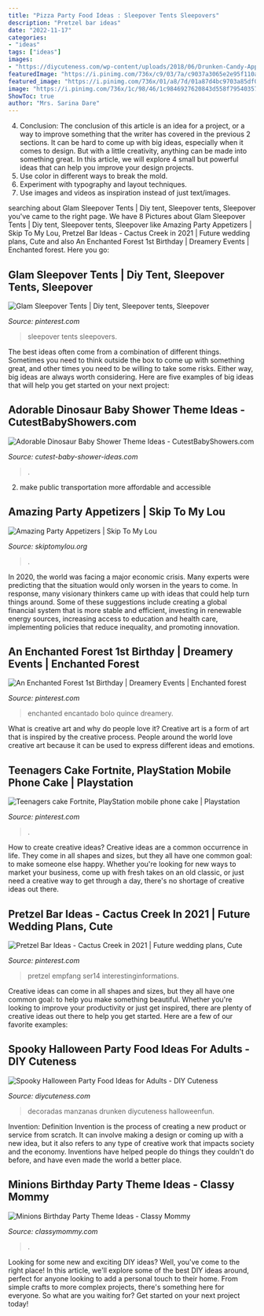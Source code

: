 ```yaml
---
title: "Pizza Party Food Ideas : Sleepover Tents Sleepovers"
description: "Pretzel bar ideas"
date: "2022-11-17"
categories:
- "ideas"
tags: ["ideas"]
images:
- "https://diycuteness.com/wp-content/uploads/2018/06/Drunken-Candy-Apples.jpg"
featuredImage: "https://i.pinimg.com/736x/c9/03/7a/c9037a3065e2e95f110a33c688058f70.jpg"
featured_image: "https://i.pinimg.com/736x/01/a8/7d/01a87d4bc9703a85df0d6624e9901f38--event-decor-st-birthdays.jpg"
image: "https://i.pinimg.com/736x/1c/98/46/1c9846927620843d558f795403571476.jpg"
ShowToc: true
author: "Mrs. Sarina Dare"
---
```



4. Conclusion: The conclusion of this article is an idea for a project, or a way to improve something that the writer has covered in the previous 2 sections.
It can be hard to come up with big ideas, especially when it comes to design. But with a little creativity, anything can be made into something great. In this article, we will explore 4 small but powerful ideas that can help you improve your design projects.
1. Use color in different ways to break the mold.
2. Experiment with typography and layout techniques.
3. Use images and videos as inspiration instead of just text/images.

	

		
searching about Glam Sleepover Tents | Diy tent, Sleepover tents, Sleepover you've came to the right page. We have 8 Pictures about Glam Sleepover Tents | Diy tent, Sleepover tents, Sleepover like Amazing Party Appetizers | Skip To My Lou, Pretzel Bar Ideas - Cactus Creek in 2021 | Future wedding plans, Cute and also An Enchanted Forest 1st Birthday | Dreamery Events | Enchanted forest. Here you go:
		
    
## Glam Sleepover Tents | Diy Tent, Sleepover Tents, Sleepover

<img loading=lazy src="https://i.pinimg.com/736x/c9/03/7a/c9037a3065e2e95f110a33c688058f70.jpg" onerror="this.onerror=null;this.src='https://tse4.mm.bing.net/th?id=OIP.9UihzsQP10r9VW2f_2haOgHaJ3&amp;pid=15.1';" alt="Glam Sleepover Tents | Diy tent, Sleepover tents, Sleepover">

_Source: pinterest.com_

>sleepover tents sleepovers. 

	

The best ideas often come from a combination of different things. Sometimes you need to think outside the box to come up with something great, and other times you need to be willing to take some risks. Either way, big ideas are always worth considering. Here are five examples of big ideas that will help you get started on your next project: 

    
## Adorable Dinosaur Baby Shower Theme Ideas - CutestBabyShowers.com

<img loading=lazy src="https://www.cutest-baby-shower-ideas.com/images/dinosaurbabyshowerdecor.jpg" onerror="this.onerror=null;this.src='https://tse1.mm.bing.net/th?id=OIP.B6zo3k43xERcbbo2qeJqugHaJ4&amp;pid=15.1';" alt="Adorable Dinosaur Baby Shower Theme Ideas - CutestBabyShowers.com">

_Source: cutest-baby-shower-ideas.com_

>. 

	

2. make public transportation more affordable and accessible

    
## Amazing Party Appetizers | Skip To My Lou

<img loading=lazy src="https://www.skiptomylou.org/wp-content/uploads/2014/12/IMG_5293edit1.jpg" onerror="this.onerror=null;this.src='https://tse2.mm.bing.net/th?id=OIP.nDLdskXnu90rH50F5WOUigHaLH&amp;pid=15.1';" alt="Amazing Party Appetizers | Skip To My Lou">

_Source: skiptomylou.org_

>. 

	

In 2020, the world was facing a major economic crisis. Many experts were predicting that the situation would only worsen in the years to come. In response, many visionary thinkers came up with ideas that could help turn things around. Some of these suggestions include creating a global financial system that is more stable and efficient, investing in renewable energy sources, increasing access to education and health care, implementing policies that reduce inequality, and promoting innovation.

    
## An Enchanted Forest 1st Birthday | Dreamery Events | Enchanted Forest

<img loading=lazy src="https://i.pinimg.com/736x/01/a8/7d/01a87d4bc9703a85df0d6624e9901f38--event-decor-st-birthdays.jpg" onerror="this.onerror=null;this.src='https://tse1.mm.bing.net/th?id=OIP.2aHaMuA5B3sYGIFeg7l1_gHaLF&amp;pid=15.1';" alt="An Enchanted Forest 1st Birthday | Dreamery Events | Enchanted forest">

_Source: pinterest.com_

>enchanted encantado bolo quince dreamery. 

	

What is creative art and why do people love it?
Creative art is a form of art that is inspired by the creative process. People around the world love creative art because it can be used to express different ideas and emotions.

    
## Teenagers Cake Fortnite, PlayStation Mobile Phone Cake | Playstation

<img loading=lazy src="https://i.pinimg.com/736x/24/46/5b/24465b64bd11839b2f4dfe21e5177a81.jpg" onerror="this.onerror=null;this.src='https://tse4.mm.bing.net/th?id=OIP.QWYL7B4TKurrR0nRq9eHoAHaJ3&amp;pid=15.1';" alt="Teenagers cake Fortnite, PlayStation mobile phone cake | Playstation">

_Source: pinterest.com_

>. 

	

How to create creative ideas?
Creative ideas are a common occurrence in life. They come in all shapes and sizes, but they all have one common goal: to make someone else happy. Whether you're looking for new ways to market your business, come up with fresh takes on an old classic, or just need a creative way to get through a day, there's no shortage of creative ideas out there.

    
## Pretzel Bar Ideas - Cactus Creek In 2021 | Future Wedding Plans, Cute

<img loading=lazy src="https://i.pinimg.com/736x/1c/98/46/1c9846927620843d558f795403571476.jpg" onerror="this.onerror=null;this.src='https://tse4.mm.bing.net/th?id=OIP.2pQmROcz4lx0rh5DSdgPjwHaJ4&amp;pid=15.1';" alt="Pretzel Bar Ideas - Cactus Creek in 2021 | Future wedding plans, Cute">

_Source: pinterest.com_

>pretzel empfang ser14 interestinginformations. 

	

Creative ideas can come in all shapes and sizes, but they all have one common goal: to help you make something beautiful. Whether you're looking to improve your productivity or just get inspired, there are plenty of creative ideas out there to help you get started. Here are a few of our favorite examples: 

    
## Spooky Halloween Party Food Ideas For Adults - DIY Cuteness

<img loading=lazy src="https://diycuteness.com/wp-content/uploads/2018/06/Drunken-Candy-Apples.jpg" onerror="this.onerror=null;this.src='https://tse4.mm.bing.net/th?id=OIP.M3lCCVuCpKn7ehLqibBEVgHaJ4&amp;pid=15.1';" alt="Spooky Halloween Party Food Ideas for Adults - DIY Cuteness">

_Source: diycuteness.com_

>decoradas manzanas drunken diycuteness halloweenfun. 

	

Invention: Definition
Invention is the process of creating a new product or service from scratch. It can involve making a design or coming up with a new idea, but it also refers to any type of creative work that impacts society and the economy. Inventions have helped people do things they couldn't do before, and have even made the world a better place.

    
## Minions Birthday Party Theme Ideas - Classy Mommy

<img loading=lazy src="https://classymommy.com/wp-content/uploads/2015/08/IMG_0336.jpg" onerror="this.onerror=null;this.src='https://tse3.mm.bing.net/th?id=OIP.EeCMJwmRcwA-KeoIb0oVSgHaJ4&amp;pid=15.1';" alt="Minions Birthday Party Theme Ideas - Classy Mommy">

_Source: classymommy.com_

>. 

	

Looking for some new and exciting DIY ideas? Well, you've come to the right place! In this article, we'll explore some of the best DIY ideas around, perfect for anyone looking to add a personal touch to their home. From simple crafts to more complex projects, there's something here for everyone. So what are you waiting for? Get started on your next project today!

